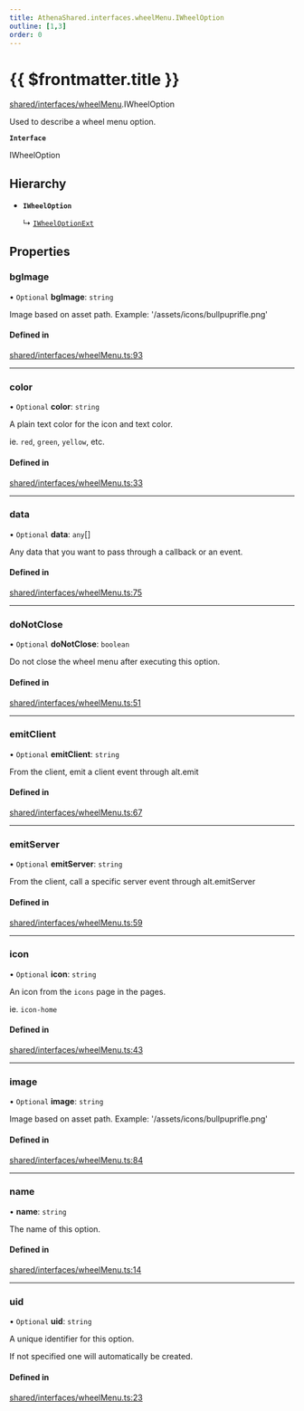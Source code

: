 ```yaml
---
title: AthenaShared.interfaces.wheelMenu.IWheelOption
outline: [1,3]
order: 0
---
```


# {{ $frontmatter.title }}


[shared/interfaces/wheelMenu](../modules/shared_interfaces_wheelMenu.md).IWheelOption

Used to describe a wheel menu option.

**`Interface`**

IWheelOption

## Hierarchy

- **`IWheelOption`**

  ↳ [`IWheelOptionExt`](shared_interfaces_wheelMenu_IWheelOptionExt.md)

## Properties

### bgImage

• `Optional` **bgImage**: `string`

Image based on asset path.
Example: '/assets/icons/bullpuprifle.png'

#### Defined in

[shared/interfaces/wheelMenu.ts:93](https://github.com/Stuyk/altv-athena/blob/8499342/src/core/shared/interfaces/wheelMenu.ts#L93)

___

### color

• `Optional` **color**: `string`

A plain text color for the icon and text color.

ie. `red`, `green`, `yellow`, etc.

#### Defined in

[shared/interfaces/wheelMenu.ts:33](https://github.com/Stuyk/altv-athena/blob/8499342/src/core/shared/interfaces/wheelMenu.ts#L33)

___

### data

• `Optional` **data**: `any`[]

Any data that you want to pass through a callback or an event.

#### Defined in

[shared/interfaces/wheelMenu.ts:75](https://github.com/Stuyk/altv-athena/blob/8499342/src/core/shared/interfaces/wheelMenu.ts#L75)

___

### doNotClose

• `Optional` **doNotClose**: `boolean`

Do not close the wheel menu after executing this option.

#### Defined in

[shared/interfaces/wheelMenu.ts:51](https://github.com/Stuyk/altv-athena/blob/8499342/src/core/shared/interfaces/wheelMenu.ts#L51)

___

### emitClient

• `Optional` **emitClient**: `string`

From the client, emit a client event through alt.emit

#### Defined in

[shared/interfaces/wheelMenu.ts:67](https://github.com/Stuyk/altv-athena/blob/8499342/src/core/shared/interfaces/wheelMenu.ts#L67)

___

### emitServer

• `Optional` **emitServer**: `string`

From the client, call a specific server event through alt.emitServer

#### Defined in

[shared/interfaces/wheelMenu.ts:59](https://github.com/Stuyk/altv-athena/blob/8499342/src/core/shared/interfaces/wheelMenu.ts#L59)

___

### icon

• `Optional` **icon**: `string`

An icon from the `icons` page in the pages.

ie. `icon-home`

#### Defined in

[shared/interfaces/wheelMenu.ts:43](https://github.com/Stuyk/altv-athena/blob/8499342/src/core/shared/interfaces/wheelMenu.ts#L43)

___

### image

• `Optional` **image**: `string`

Image based on asset path.
Example: '/assets/icons/bullpuprifle.png'

#### Defined in

[shared/interfaces/wheelMenu.ts:84](https://github.com/Stuyk/altv-athena/blob/8499342/src/core/shared/interfaces/wheelMenu.ts#L84)

___

### name

• **name**: `string`

The name of this option.

#### Defined in

[shared/interfaces/wheelMenu.ts:14](https://github.com/Stuyk/altv-athena/blob/8499342/src/core/shared/interfaces/wheelMenu.ts#L14)

___

### uid

• `Optional` **uid**: `string`

A unique identifier for this option.

If not specified one will automatically be created.

#### Defined in

[shared/interfaces/wheelMenu.ts:23](https://github.com/Stuyk/altv-athena/blob/8499342/src/core/shared/interfaces/wheelMenu.ts#L23)
